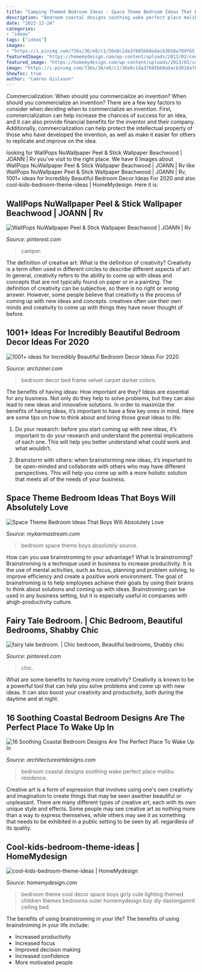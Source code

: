 ```yaml
---
title: "Camping Themed Bedroom Ideas - Space Theme Bedroom Ideas That Boys Will Absolutely Love"
description: "Bedroom coastal designs soothing wake perfect place malibu residence"
date: "2022-12-24"
categories:
- "ideas"
tags: ["ideas"]
images:
- "https://i.pinimg.com/736x/36/e8/c1/36e8c1da37685bb8adacb3018a789f65.jpg"
featuredImage: "https://homemydesign.com/wp-content/uploads/2013/02/cool-kids-bedroom-theme-ideas.jpg"
featured_image: "https://homemydesign.com/wp-content/uploads/2013/02/cool-kids-bedroom-theme-ideas.jpg"
image: "https://i.pinimg.com/736x/36/e8/c1/36e8c1da37685bb8adacb3018a789f65.jpg"
ShowToc: true
author: "Camron Gislason"
---
```



Commercialization: When should you commercialize an invention?
When should you commercialize an invention? 
There are a few key factors to consider when deciding when to commercialize an invention. First, commercialization can help increase the chances of success for an idea, and it can also provide financial benefits for the inventor and their company. Additionally, commercialization can help protect the intellectual property of those who have developed the invention, as well as make it easier for others to replicate and improve on the idea.

	

		
looking for WallPops NuWallpaper Peel &amp; Stick Wallpaper Beachwood | JOANN | Rv you've visit to the right place. We have 6 Images about WallPops NuWallpaper Peel &amp; Stick Wallpaper Beachwood | JOANN | Rv like WallPops NuWallpaper Peel &amp; Stick Wallpaper Beachwood | JOANN | Rv, 1001+ ideas for Incredibly Beautiful Bedroom Decor Ideas For 2020 and also cool-kids-bedroom-theme-ideas | HomeMydesign. Here it is:
		
    
## WallPops NuWallpaper Peel &amp; Stick Wallpaper Beachwood | JOANN | Rv

<img loading=lazy src="https://i.pinimg.com/736x/36/e8/c1/36e8c1da37685bb8adacb3018a789f65.jpg" onerror="this.onerror=null;this.src='https://tse3.mm.bing.net/th?id=OIP.Bgpz-BDBqkhlf_ut2hBnAQHaJ4&amp;pid=15.1';" alt="WallPops NuWallpaper Peel &amp; Stick Wallpaper Beachwood | JOANN | Rv">

_Source: pinterest.com_

>camper. 

	

The definition of creative art: What is the definition of creativity?
Creativity is a term often used in different circles to describe different aspects of art. In general, creativity refers to the ability to come up with ideas and concepts that are not typically found on paper or in a painting. The definition of creativity can be subjective, so there is no right or wrong answer. However, some people believe that creativity is the process of coming up with new ideas and concepts. creatives often use their own minds and creativity to come up with things they have never thought of before.

    
## 1001+ Ideas For Incredibly Beautiful Bedroom Decor Ideas For 2020

<img loading=lazy src="https://archziner.com/wp-content/uploads/2020/07/black-leather-bed-frame-black-velvet-ottoman-in-front-of-the-bed-master-bedroom-decor-black-floor-with-carpet.jpg" onerror="this.onerror=null;this.src='https://tse1.mm.bing.net/th?id=OIP.kwvC-vjoWO2YtptTuNRQ5QHaKh&amp;pid=15.1';" alt="1001+ ideas for Incredibly Beautiful Bedroom Decor Ideas For 2020">

_Source: archziner.com_

>bedroom decor bed frame velvet carpet darker colors. 

	

The benefits of having ideas: How important are they?
Ideas are essential for any business. Not only do they help to solve problems, but they can also lead to new ideas and innovative solutions. In order to maximize the benefits of having ideas, it’s important to have a few key ones in mind. Here are some tips on how to think about and bring those great ideas to life:
1. Do your research: before you start coming up with new ideas, it’s important to do your research and understand the potential implications of each one. This will help you better understand what could work and what wouldn’t.

2. Brainstorm with others: when brainstorming new ideas, it’s important to be open-minded and collaborate with others who may have different perspectives. This will help you come up with a more holistic solution that meets all of the needs of your business.

    
## Space Theme Bedroom Ideas That Boys Will Absolutely Love

<img loading=lazy src="https://mykarmastream.com/wp-content/uploads/2018/02/space-theme-bedroom-4-.jpg" onerror="this.onerror=null;this.src='https://tse3.mm.bing.net/th?id=OIP.I1qswdiEr13flu5ukc4q2AHaKW&amp;pid=15.1';" alt="Space Theme Bedroom Ideas That Boys Will Absolutely Love">

_Source: mykarmastream.com_

>bedroom space theme boys absolutely source. 

	

How can you use brainstroming to your advantage?
What is brainstroming? Brainstroming is a technique used in business to increase productivity. It is the use of mental activities, such as focus, planning and problem solving, to improve efficiency and create a positive work environment. The goal of brainstroming is to help employees achieve their goals by using their brains to think about solutions and coming up with ideas. Brainstroming can be used in any business setting, but it is especially useful in companies with ahigh-productivity culture.

    
## Fairy Tale Bedroom. | Chic Bedroom, Beautiful Bedrooms, Shabby Chic

<img loading=lazy src="https://i.pinimg.com/736x/2b/f1/74/2bf1744eba3582ce82907cffff88f7fb--christmas-bedroom-white-christmas.jpg" onerror="this.onerror=null;this.src='https://tse1.mm.bing.net/th?id=OIP.zmyqzOUyRmF7KfxOqOGjkQHaJ4&amp;pid=15.1';" alt="fairy tale bedroom. | Chic bedroom, Beautiful bedrooms, Shabby chic">

_Source: pinterest.com_

>chic. 

	

What are some benefits to having more creativity?
Creativity is known to be a powerful tool that can help you solve problems and come up with new ideas. It can also boost your creativity and productivity, both during the daytime and at night.

    
## 16 Soothing Coastal Bedroom Designs Are The Perfect Place To Wake Up In

<img loading=lazy src="https://www.architectureartdesigns.com/wp-content/uploads/2015/05/16-Soothing-Coastal-Bedroom-Designs-Are-The-Perfect-Place-To-Wake-Up-In-9.jpg" onerror="this.onerror=null;this.src='https://tse2.mm.bing.net/th?id=OIP.d_XA8bygv3naFHTX22myVQHaFk&amp;pid=15.1';" alt="16 Soothing Coastal Bedroom Designs Are The Perfect Place To Wake Up In">

_Source: architectureartdesigns.com_

>bedroom coastal designs soothing wake perfect place malibu residence. 

	

Creative art is a form of expression that involves using one's own creativity and imagination to create things that may be seen aseither beautiful or unpleasant. There are many different types of creative art, each with its own unique style and effects. Some people may see creative art as nothing more than a way to express themselves, while others may see it as something that needs to be exhibited in a public setting to be seen by all. regardless of its quality.

    
## Cool-kids-bedroom-theme-ideas | HomeMydesign

<img loading=lazy src="https://homemydesign.com/wp-content/uploads/2013/02/cool-kids-bedroom-theme-ideas.jpg" onerror="this.onerror=null;this.src='https://tse2.mm.bing.net/th?id=OIP.00FXrBNTyKK2JMq4fpA6sQHaKF&amp;pid=15.1';" alt="cool-kids-bedroom-theme-ideas | HomeMydesign">

_Source: homemydesign.com_

>bedroom theme cool decor space boys girly cute lighting themed children themes bedrooms outer homemydesign boy diy dashingamrit ceiling bed. 

	

The benefits of using brainstroming in your life?
The benefits of using brainstroming in your life include: 
- Increased productivity 
- Increased focus 
- Improved decision making 
- Increased confidence 
- More motivated people

